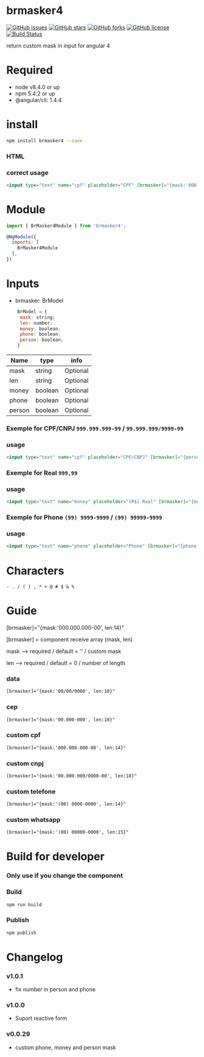 # brmasker4

[![GitHub issues](https://img.shields.io/github/issues/amarkes/brmasker4.svg)](https://github.com/amarkes/brmasker4/issues)
[![GitHub stars](https://img.shields.io/github/stars/amarkes/brmasker4.svg)](https://github.com/amarkes/brmasker4/stargazers)
[![GitHub forks](https://img.shields.io/github/forks/amarkes/brmasker4.svg)](https://github.com/amarkes/brmasker4/network)
[![GitHub license](https://img.shields.io/badge/license-MIT-blue.svg)](https://raw.githubusercontent.com/amarkes/brmasker4/master/LICENSE)
[![Build Status](https://travis-ci.org/amarkes/brmasker-ionic.svg?branch=master)](https://travis-ci.org/amarkes/brmasker4)


return custom mask in input for angular 4

# Required
- node v8.4.0 or up
- npm 5.4.2 or up
- @angular/cli: 1.4.4

# install

```sh
npm install brmasker4 --save
```

### HTML

### correct usage

```html
<input type="text" name="cpf" placeholder="CPF" [brmasker]="{mask:'000.000.000-00', len:14}" value="">
```

# Module

```javascript
import { BrMasker4Module } from 'brmasker4';

@NgModule({
  imports: [
    BrMasker4Module
  ],
})

```

# Inputs

* brmasker: BrModel

```js
	BrModel = {
	 mask: string;
	 len: number;
	 money: boolean;
	 phone: boolean;
	 person: boolean;
	}
```


| Name | type | info |
| ------ | ------ | ------ |
| mask | string | Optional |
| len | string | Optional |
| money | boolean | Optional |
| phone | boolean | Optional |
| person | boolean | Optional |


### Exemple for CPF/CNPJ `999.999.999-99` / `99.999.999/9999-99`

### usage

```html
<input type="text" name="cpf" placeholder="CPF/CNPJ" [brmasker]="{person: true}" value="">
```

### Exemple for Real `999,99`

### usage

```html
<input type="text" name="money" placeholder="(R$) Real" [brmasker]="{money: true}"  value="">
```

### Exemple for Phone `(99) 9999-9999` / `(99) 99999-9999`

### usage

```html
<input type="text" name="phone" placeholder="Phone" [brmasker]="{phone: true}"  value="">
```

# Characters

`- . / ( ) , * + @ # $ & %`

# Guide

[brmasker]="{mask:'000.000.000-00', len:14}"

[brmasker] = component receive array (mask, len)

mask --> required / default = '' / custom mask

len --> required / default = 0 / number of length

### data
```html
[brmasker]="{mask:'00/00/0000', len:10}"
```
### cep
```html
[brmasker]="{mask:'00.000-000', len:10}"
```

### custom cpf
```html
[brmasker]="{mask:'000.000.000-00', len:14}"
```

### custom cnpj
```html
[brmasker]="{mask:'00.000.000/0000-00', len:18}"
```

### custom telefone
```html
[brmasker]="{mask:'(00) 0000-0000', len:14}"
```

### custom whatsapp
```html
[brmasker]="{mask:'(00) 00000-0000', len:15}"
```



# Build for developer

### Only use if you change the component

### Build

```sh
npm run build
```

### Publish

```sh
npm publish
```

# Changelog

### v1.0.1

- fix number in person and phone

### v1.0.0

- Suport reactive form

### v0.0.29

- custom phone, money and person mask